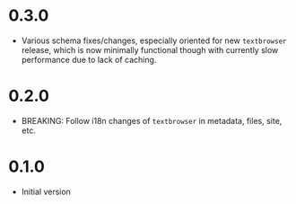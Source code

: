 # 0.3.0

-   Various schema fixes/changes, especially oriented for new
    `textbrowser` release, which is now minimally functional
    though with currently slow performance due to lack of caching.

# 0.2.0

-   BREAKING: Follow i18n changes of `textbrowser` in
    metadata, files, site, etc.

# 0.1.0

-   Initial version
